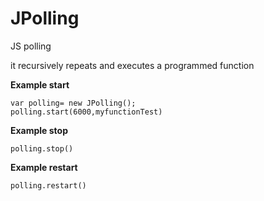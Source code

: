 # JPolling
JS polling

it recursively repeats and executes a programmed function

__Example start__
```
var polling= new JPolling();
polling.start(6000,myfunctionTest)
```            
__Example stop__   
```
polling.stop() 
```
__Example restart__  
```
polling.restart() 
```

